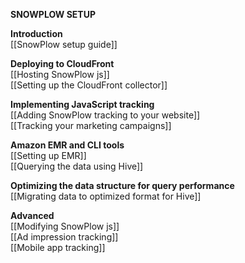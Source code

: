 **SNOWPLOW SETUP**

**Introduction**  
[[SnowPlow setup guide]]  

**Deploying to CloudFront**  
[[Hosting SnowPlow js]]  
[[Setting up the CloudFront collector]]

**Implementing JavaScript tracking**  
[[Adding SnowPlow tracking to your website]]  
[[Tracking your marketing campaigns]]

**Amazon EMR and CLI tools**  
[[Setting up EMR]]  
[[Querying the data using Hive]]  

**Optimizing the data structure for query performance**  
[[Migrating data to optimized format for Hive]]  
 
**Advanced**  
[[Modifying SnowPlow js]]  
[[Ad impression tracking]]  
[[Mobile app tracking]]